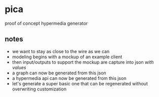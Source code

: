 # pica
proof of concept hypermedia generator

## notes

- we want to stay as close to the wire as we can
- modeling begins with a mockup of an example client
- then input/outputs to support the mockup are capture into json _with values_
- a graph can now be generated from this json
- a hypermedia api can now be generated from this json
- let's generate a super basic one that can be regenerated without overwriting customization
